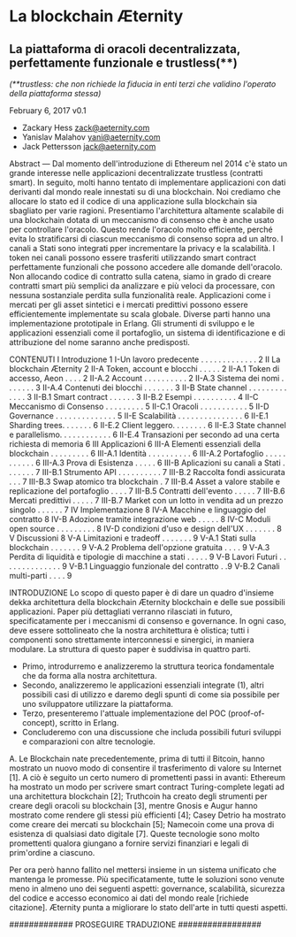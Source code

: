 # La blockchain Æternity
## La piattaforma di oracoli decentralizzata, perfettamente funzionale e trustless(**)
_(**trustless: che non richiede la fiducia in enti terzi che validino l'operato della piattaforma stessa)_

February 6, 2017
v0.1

* Zackary Hess zack@aeternity.com
* Yanislav Malahov yani@aeternity.com
* Jack Pettersson jack@aeternity.com

Abstract — Dal momento dell'introduzione di Ethereum nel 2014 c'è stato un grande interesse nelle applicazioni decentralizzate trustless (contratti smart). In seguito, molti hanno tentato di implementare applicazioni con dati derivanti dal mondo reale innestati su di una blockchain. Noi crediamo che allocare lo stato ed il codice di una applicazione sulla blockchain sia sbagliato per varie ragioni. Presentiamo l'architettura altamente scalabile di una blockchain dotata di un meccanismo di consenso che è anche usato per controllare l'oracolo. Questo rende l'oracolo molto efficiente, perché evita lo stratificarsi di ciascun meccanismo di consenso sopra ad un altro. I canali a Stati sono integrati pper incrementare la privacy e la scalabilità. I token nei canali possono essere trasferiti utilizzando smart contract perfettamente funzionali che possono accedere alle domande dell'oracolo. Non allocando codice di contratto sulla catena, siamo in grado di creare contratti smart più semplici da analizzare e più veloci da processare, con nessuna sostanziale perdita sulla funzionalità reale. Applicazioni come i mercati per gli asset sintetici e i mercati predittivi possono essere efficientemente implementate su scala globale. Diverse parti hanno una implementazione prototipale in Erlang. Gli strumenti di sviluppo e le applicazioni essenziali come il portafoglio, un sistema di identificazione e di attribuzione del nome saranno anche predisposti.

CONTENUTI
I Introduzione 1
I-Un lavoro predecente . . . . . . . . . . . . . 2
II La blockchain Æternity 2
II-A Token, account e blocchi . . . . . 2
II-A.1 Token di accesso, Aeon . . . . 2
II-A.2 Account . . . . . . . . . . 2
II-A.3 Sistema dei nomi . . . . . . . 3
II-A.4 Contenuti dei blocchi . . . . . . . 3
II-B State channel . . . . . . . . . . . . . 3
II-B.1 Smart contract . . . . . . 3
II-B.2 Esempi . . . . . . . . . . 4
II-C Meccanismo di Consenso . . . . . . . . . 5
II-C.1 Oracoli . . . . . . . . . . . 5
II-D Governance . . . . . . . . . . . . . . 5
II-E Scalabilità . . . . . . . . . . . . . . . 6
II-E.1 Sharding  trees. . . . . . . 6
II-E.2 Client leggero. . . . . . . . 6
II-E.3 State channel e parallelismo. . . . . . . . . . . . 6
II-E.4 Transazioni per secondo ad una certa richiesta di memoria 6
III Applicazioni 6
III-A Elementi essenziali della blockchain . . . . . . . . . 6
III-A.1 Identità . . . . . . . . . . 6
III-A.2 Portafoglio . . . . . . . . . . . 6
III-A.3 Prova di Esistenza . . . . . 6
III-B Aplicazioni su canali a Stati . . . . . . . 7
III-B.1 Strumento API . . . . . . . . . . 7
III-B.2 Raccolta fondi assicurata . . . 7
III-B.3 Swap atomico tra blockchain . 7
III-B.4 Asset a valore stabile e replicazione del portafoglio . . . . 7
III-B.5 Contratti dell'evento . . . . . 7
III-B.6 Mercati predittivi . . . . . 7
III-B.7 Market con un lotto in vendita ad un prezzo singolo . . . . . . 7
IV Implementazione 8
IV-A Macchine e linguaggio del contratto 8
IV-B Adozione tramite integrazione web . . . . . 8
IV-C Moduli open source  . . . . . . . . . 8
IV-D condizioni d'uso e design dell'UX . . . . . . . 8
V Discussioni 8
V-A Limitazioni e tradeoff . . . . . . . 9
V-A.1 Stati sulla blockchain . . . . . . . 9
V-A.2 Problema dell'opzione gratuita . . . . 9
V-A.3 Perdita di liquidità e tipologie di macchine a stati . . . . . 9
V-B Lavori Futuri . . . . . . . . . . . . . . 9
V-B.1 Linguaggio funzionale del contratto . .9
V-B.2 Canali multi-parti . . . . 9

INTRODUZIONE Lo scopo di questo paper è di dare un quadro d'insieme dekka architettura della blockchain Æternity blockchain e delle sue possibili applicazioni. Paper più dettagliati verranno rilasciati in futuro, specificatamente per i meccanismi di consenso e governance. In ogni caso, deve essere sottolineato che la nostra architettura è olistica; tutti i componenti sono strettamente interconnessi e sinergici, in maniera modulare. La struttura di questo paper è suddivisa in quattro parti.
* Primo, introdurremo e analizzeremo la struttura teorica fondamentale che da forma alla nostra architettura.
* Secondo, analizzeremo le applicazioni essenziali integrate (1), altri possibili casi di utilizzo e daremo degli spunti di come sia possibile per uno sviluppatore utilizzare la piattaforma.
* Terzo, presenteremo l'attuale implementazione del POC (proof-of-concept), scritto in Erlang.
* Concluderemo con una discussione che includa possibili futuri sviluppi e comparazioni con altre tecnologie.

A. Le Blockchain nate precedentemente, prima di tutti il Bitcoin, hanno mostrato un nuovo modo di consentire il trasferimento di valore su Internet [1].  A ciò è seguito un certo numero di promettenti passi in avanti: Ethereum ha mostrato un modo per scrivere smart contract Turing-complete legati ad una architettura blockchain [2]; Truthcoin ha creato degli strumenti per creare degli oracoli su blockchain [3], mentre Gnosis e Augur hanno mostrato come rendere gli stessi più efficienti [4]; Casey Detrio ha mostrato come creare dei mercati su blockchain [5]; Namecoin come una prova di esistenza di qualsiasi dato digitale [7]. Queste tecnologie sono molto promettenti qualora giungano a fornire servizi finanziari e legali di prim'ordine a ciascuno. 

Per ora però hanno fallito nel mettersi insieme in un sistema unificato che mantenga le promesse. Più specificatamente, tutte le soluzioni sono venute meno in almeno uno dei seguenti aspetti: governance, scalabilità, sicurezza del codice e accesso economico ai dati del mondo reale [richiede citazione]. Æternity punta a migliorare lo stato dell'arte in tutti questi aspetti.

############# PROSEGUIRE TRADUZIONE #################